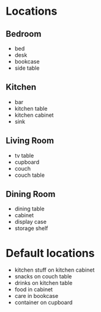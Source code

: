 # Locations

## Bedroom


* bed
* desk
* bookcase
* side table


## Kitchen

* bar
* kitchen table
* kitchen cabinet
* sink


## Living Room

* tv table
* cupboard
* couch
* couch table

## Dining Room

* dining table
* cabinet
* display case
* storage shelf



# Default locations

* kitchen stuff on kitchen cabinet
* snacks on couch table
* drinks on kitchen table
* food in cabinet
* care in bookcase
* container on cupboard
